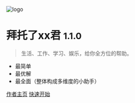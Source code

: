 <!-- _coverpage.md -->

![logo](https://cdn.dnovo.cn/website_img/btl-logo-20220126-002.png?images)
# 拜托了xx君 <small>1.1.0</small>

> 生活、工作、学习、娱乐，给你全方位的帮助。

- 最简单
- 最优解
- 最全面（整体构成多维度的小助手）

[作者主页](https://dnovo.cn/)
[快速开始](_homepage)
